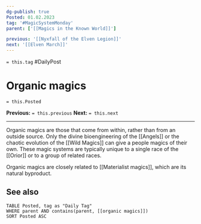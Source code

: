 ```yaml
---
dg-publish: true
Posted: 01.02.2023
tag: '#MagicSystemMonday'
parent: ['[[Magics in the Known World]]']

previous: '[[Nyxfall of the Elven Legion]]'
next: '[[Elven March]]'
---
```

`= this.tag` #DailyPost
# Organic magics
`= this.Posted`

**Previous:** `= this.previous`
**Next:** `= this.next`

---

Organic magics are those that come from within, rather than from an outside source. Only the divine bioengineering of the [[Angels]] or the chaotic evolution of the [[Wild Magics]] can give a people magics of their own. These magic systems are typically unique to a single race of the [[Orior]] or to a group of related races.

Organic magics are closely related to [[Materialist magics]], which are its natural byproduct.

## See also
```dataview
TABLE Posted, tag as "Daily Tag"
WHERE parent AND contains(parent, [[organic magics]])
SORT Posted ASC
```
